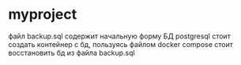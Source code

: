 # myproject
файл backup.sql содержит начальную форму БД postgresql
стоит создать контейнер с бд, пользуясь файлом docker compose
стоит восстановить бд из файла backup.sql
